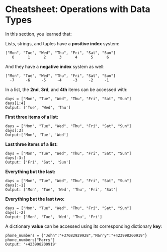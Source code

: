 # **Cheatsheet: Operations with Data Types**
In this section, you learned that:



Lists, strings, and tuples have a **positive index** system:
```
["Mon", "Tue", "Wed", "Thu", "Fri", "Sat", "Sun"]
   0      1      2      3      4      5      6
```

And they have a **negative index** system as well:
```
["Mon", "Tue", "Wed", "Thu", "Fri", "Sat", "Sun"]
  -7     -6     -5     -4     -3     -2     -1
```

In a list, the **2nd**, **3rd**, and **4th** items can be accessed with:
```
days = ["Mon", "Tue", "Wed", "Thu", "Fri", "Sat", "Sun"]
days[1:4]
Output: ['Tue', 'Wed', 'Thu']
```

**First three items of a list:**
```
days = ["Mon", "Tue", "Wed", "Thu", "Fri", "Sat", "Sun"]
days[:3]
Output:['Mon', 'Tue', 'Wed'] 
```

**Last three items of a list:**
```
days = ["Mon", "Tue", "Wed", "Thu", "Fri", "Sat", "Sun"]
days[-3:]
Output: ['Fri', 'Sat', 'Sun']
```
**Everything but the last:**
```
days = ["Mon", "Tue", "Wed", "Thu", "Fri", "Sat", "Sun"]
days[:-1] 
Output: ['Mon', 'Tue', 'Wed', 'Thu', 'Fri', 'Sat']
``` 
**Everything but the last two:**
```
days = ["Mon", "Tue", "Wed", "Thu", "Fri", "Sat", "Sun"]
days[:-2] 
Output: ['Mon', 'Tue', 'Wed', 'Thu', 'Fri'] 
```

A dictionary **value** can be accessed using its corresponding dictionary **key**:
```
phone_numbers = {"John":"+37682929928","Marry":"+423998200919"}
phone_numbers["Marry"]
Output: '+423998200919'
```